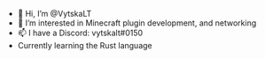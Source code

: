 - 👋 Hi, I’m @VytskaLT
- 👀 I’m interested in Minecraft plugin development, and networking
- 📫 I have a Discord: vytskalt#0150
- Currently learning the Rust language

<!---
VytskaLT/VytskaLT is a ✨ special ✨ repository because its `README.md` (this file) appears on your GitHub profile.
You can click the Preview link to take a look at your changes.
--->
